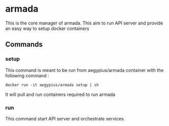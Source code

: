 # armada

This is the core manager of armada. This aim to run API server and provide an
easy way to setup docker containers

## Commands

### setup

  This command is meant to be run from aegypius/armada container with the
  following command :

    docker run -it aegypius/armada setup | sh

  It will pull and run containers required to run armada

### run

  This command start API server and orchestrate services
